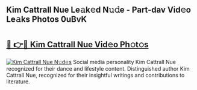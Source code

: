 ## Kim Cattrall Nue Le𝚊k𝚎d N𝚞𝚍e - Part-dav Vid𝚎o Le𝚊ks Photos 0uBvK

# <h2><a href="http://fb5m1x.evod.top/?m=Kim+Cattrall+Nue">🔗 👉🔴 Kim Cattrall Nue Vid𝚎o Ph𝚘t𝚘s</a></h2>

[![Kim Cattrall Nue N𝚞d𝚎s](https://i.imgur.com/8V9OHl7.gif)](http://fb5m1x.evod.top/?m=Kim+Cattrall+Nue)
Social media personality Kim Cattrall Nue recognized for their dance and lifestyle content. Distinguished author Kim Cattrall Nue, recognized for their insightful writings and contributions to literature. 

